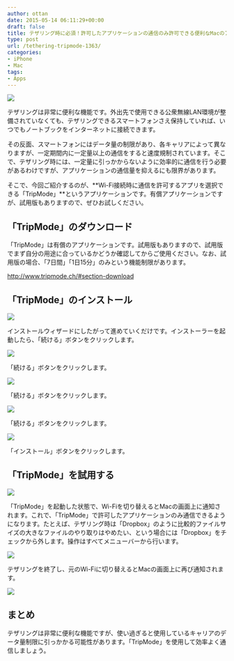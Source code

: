 ```yaml
---
author: ottan
date: 2015-05-14 06:11:29+00:00
draft: false
title: テザリング時に必須！許可したアプリケーションの通信のみ許可できる便利なMacのアプリ「TripMode」
type: post
url: /tethering-tripmode-1363/
categories:
- iPhone
- Mac
tags:
- Apps
---
```


![](/images/2015/05/150514-55543c94262a6.jpg)






テザリングは非常に便利な機能です。外出先で使用できる公衆無線LAN環境が整備されていなくても、テザリングできるスマートフォンさえ保持していれば、いつでもノートブックをインターネットに接続できます。





その反面、スマートフォンにはデータ量の制限があり、各キャリアによって異なりますが、一定期間内に一定量以上の通信をすると速度規制されています。そこで、テザリング時には、一定量に引っかからないように効率的に通信を行う必要があるわけですが、アプリケーションの通信量を抑えるにも限界があります。





そこで、今回ご紹介するのが、**Wi-Fi接続時に通信を許可するアプリを選択できる「TripMode」**というアプリケーションです。有償アプリケーションですが、試用版もありますので、ぜひお試しください。





## 「TripMode」のダウンロード





「TripMode」は有償のアプリケーションです。試用版もありますので、試用版でまず自分の用途に合っているかどうか確認してからご使用ください。なお、試用版の場合、「7日間」「1日15分」のみという機能制限があります。



http://www.tripmode.ch/#section-download



## 「TripMode」のインストール





![](/images/2015/05/150514-555435e950e85.png)






インストールウィザードにしたがって進めていくだけです。インストーラーを起動したら、「続ける」ボタンをクリックします。





![](/images/2015/05/150514-555438bf7e5f3.png)






「続ける」ボタンをクリックします。





![](/images/2015/05/150514-555438c1ecbaf.png)






「続ける」ボタンをクリックします。





![](/images/2015/05/150514-555438c44e49c.png)






「続ける」ボタンをクリックします。





![](/images/2015/05/150514-555438c6847f4.png)






「インストール」ボタンをクリックします。





## 「TripMode」を試用する





![](/images/2015/05/150514-555438c89d67a.png)






「TripMode」を起動した状態で、Wi-Fiを切り替えるとMacの画面上に通知されます。これで、「TripMode」で許可したアプリケーションのみ通信できるようになります。たとえば、テザリング時は「Dropbox」のように比較的ファイルサイズの大きなファイルのやり取りはやめたい、という場合には「Dropbox」をチェックから外します。操作はすべてメニューバーから行います。





![](/images/2015/05/150514-555438ca7f236.png)






テザリングを終了し、元のWi-Fiに切り替えるとMacの画面上に再び通知されます。





![](/images/2015/05/150514-555438cda9df6.png)






## まとめ





テザリングは非常に便利な機能ですが、使い過ぎると使用しているキャリアのデータ量制限に引っかかる可能性があります。「TripMode」を使用して効率よく通信しましょう。
